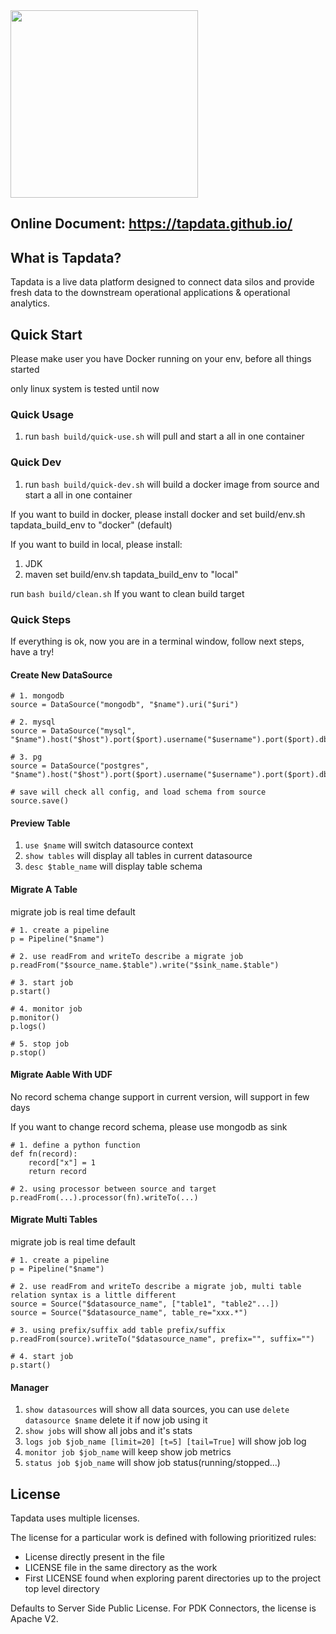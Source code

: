 <img src="https://github.com/tapdata/tapdata-private/raw/master/assets/logo-orange-grey-bar.png" width="300px"/>

## Online Document: https://tapdata.github.io/
## What is Tapdata?
Tapdata is a live data platform designed to connect data silos and provide fresh data to the downstream operational applications & operational analytics. 

## Quick Start
Please make user you have Docker running on your env, before all things started

only linux system is tested until now

### Quick Usage
1. run `bash build/quick-use.sh` will pull and start a all in one container

### Quick Dev
1. run `bash build/quick-dev.sh` will build a docker image from source and start a all in one container

If you want to build in docker, please install docker and set build/env.sh tapdata_build_env to "docker" (default)

If you want to build in local, please install:
1. JDK
2. maven
set build/env.sh tapdata_build_env to "local"

run `bash build/clean.sh` If you want to clean build target

### Quick Steps
If everything is ok, now you are in a terminal window, follow next steps, have a try!

#### Create New DataSource
```
# 1. mongodb
source = DataSource("mongodb", "$name").uri("$uri")

# 2. mysql
source = DataSource("mysql", "$name").host("$host").port($port).username("$username").port($port).db("$db")

# 3. pg
source = DataSource("postgres", "$name").host("$host").port($port).username("$username").port($port).db("$db").schema("$schema").logPluginName("wal2json")

# save will check all config, and load schema from source
source.save()
```

#### Preview Table
1. `use $name` will switch datasource context
2. `show tables` will display all tables in current datasource
3. `desc $table_name` will display table schema

#### Migrate A Table
migrate job is real time default
```
# 1. create a pipeline
p = Pipeline("$name")

# 2. use readFrom and writeTo describe a migrate job
p.readFrom("$source_name.$table").write("$sink_name.$table")

# 3. start job
p.start()

# 4. monitor job
p.monitor()
p.logs()

# 5. stop job
p.stop()
```

#### Migrate Aable With UDF
No record schema change support in current version, will support in few days

If you want to change record schema, please use mongodb as sink
```
# 1. define a python function
def fn(record):
    record["x"] = 1
    return record

# 2. using processor between source and target
p.readFrom(...).processor(fn).writeTo(...)
```

#### Migrate Multi Tables
migrate job is real time default

```
# 1. create a pipeline
p = Pipeline("$name")

# 2. use readFrom and writeTo describe a migrate job, multi table relation syntax is a little different
source = Source("$datasource_name", ["table1", "table2"...])
source = Source("$datasource_name", table_re="xxx.*")

# 3. using prefix/suffix add table prefix/suffix
p.readFrom(source).writeTo("$datasource_name", prefix="", suffix="")

# 4. start job
p.start()
```

#### Manager
1. `show datasources` will show all data sources, you can use `delete datasource $name` delete it if now job using it
2. `show jobs` will show all jobs and it's stats
3. `logs job $job_name [limit=20] [t=5] [tail=True]` will show job log
4. `monitor job $job_name` will keep show job metrics
5. `status job $job_name` will show job status(running/stopped...)

## License


Tapdata uses multiple licenses.

The license for a particular work is defined with following prioritized rules:

- License directly present in the file
- LICENSE file in the same directory as the work
- First LICENSE found when exploring parent directories up to the project top level directory

Defaults to Server Side Public License. For PDK Connectors, the license is Apache V2.
